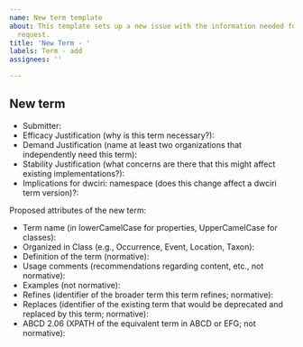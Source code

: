 ```yaml
---
name: New term template
about: This template sets up a new issue with the information needed for a new term
  request.
title: 'New Term - '
labels: Term - add
assignees: ''

---
```


## New term

* Submitter: 
* Efficacy Justification (why is this term necessary?): 
* Demand Justification (name at least two organizations that independently need this term): 
* Stability Justification (what concerns are there that this might affect existing implementations?): 
* Implications for dwciri: namespace (does this change affect a dwciri term version)?: 

Proposed attributes of the new term:

* Term name (in lowerCamelCase for properties, UpperCamelCase for classes): 
* Organized in Class (e.g., Occurrence, Event, Location, Taxon): 
* Definition of the term (normative): 
* Usage comments (recommendations regarding content, etc., not normative): 
* Examples (not normative): 
* Refines (identifier of the broader term this term refines; normative): 
* Replaces (identifier of the existing term that would be deprecated and replaced by this term; normative): 
* ABCD 2.06 (XPATH of the equivalent term in ABCD or EFG; not normative):
